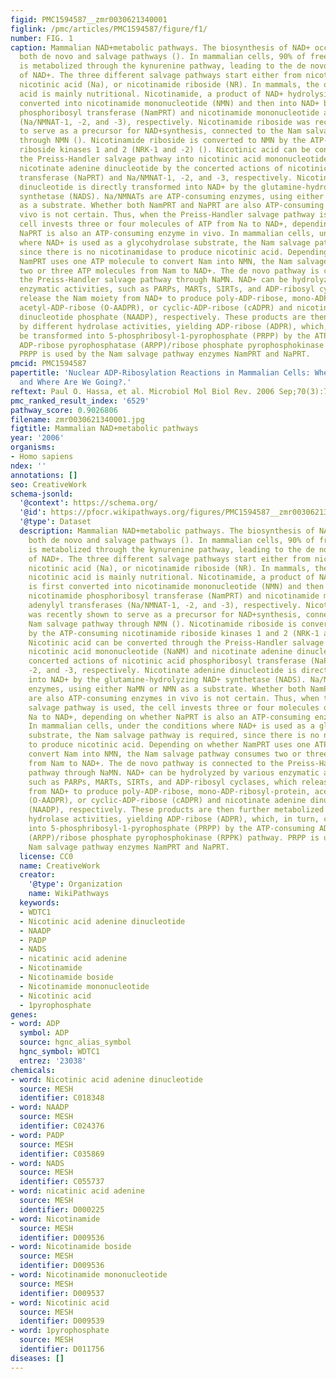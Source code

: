 ```yaml
---
figid: PMC1594587__zmr0030621340001
figlink: /pmc/articles/PMC1594587/figure/f1/
number: FIG. 1
caption: Mammalian NAD+metabolic pathways. The biosynthesis of NAD+ occurs through
  both de novo and salvage pathways (). In mammalian cells, 90% of free tryptophan
  is metabolized through the kynurenine pathway, leading to the de novo synthesis
  of NAD+. The three different salvage pathways start either from nicotinamide (Nam),
  nicotinic acid (Na), or nicotinamide riboside (NR). In mammals, the origin of nicotinic
  acid is mainly nutritional. Nicotinamide, a product of NAD+ hydrolysis, is first
  converted into nicotinamide mononucleotide (NMN) and then into NAD+ by nicotinamide
  phosphoribosyl transferase (NamPRT) and nicotinamide mononucleotide adenylyl transferases
  (Na/NMNAT-1, -2, and -3), respectively. Nicotinamide riboside was recently shown
  to serve as a precursor for NAD+synthesis, connected to the Nam salvage pathway
  through NMN (). Nicotinamide riboside is converted to NMN by the ATP-consuming nicotinamide
  riboside kinases 1 and 2 (NRK-1 and -2) (). Nicotinic acid can be converted through
  the Preiss-Handler salvage pathway into nicotinic acid mononucleotide (NaNM) and
  nicotinate adenine dinucleotide by the concerted actions of nicotinic acid phosphoribosyl
  transferase (NaPRT) and Na/NMNAT-1, -2, and -3, respectively. Nicotinate adenine
  dinucleotide is directly transformed into NAD+ by the glutamine-hydrolyzing NAD+
  synthetase (NADS). Na/NMNATs are ATP-consuming enzymes, using either NaMN or NMN
  as a substrate. Whether both NamPRT and NaPRT are also ATP-consuming enzymes in
  vivo is not certain. Thus, when the Preiss-Handler salvage pathway is used, the
  cell invests three or four molecules of ATP from Na to NAD+, depending on whether
  NaPRT is also an ATP-consuming enzyme in vivo. In mammalian cells, under the conditions
  where NAD+ is used as a glycohydrolase substrate, the Nam salvage pathway is required,
  since there is no nicotinamidase to produce nicotinic acid. Depending on whether
  NamPRT uses one ATP molecule to convert Nam into NMN, the Nam salvage pathway consumes
  two or three ATP molecules from Nam to NAD+. The de novo pathway is connected to
  the Preiss-Handler salvage pathway through NaMN. NAD+ can be hydrolyzed by various
  enzymatic activities, such as PARPs, MARTs, SIRTs, and ADP-ribosyl cyclases, which
  release the Nam moiety from NAD+ to produce poly-ADP-ribose, mono-ADP-ribosyl-protein,
  acetyl-ADP-ribose (O-AADPR), or cyclic-ADP-ribose (cADPR) and nicotinate adenine
  dinucleotide phosphate (NAADP), respectively. These products are then further metabolized
  by different hydrolase activities, yielding ADP-ribose (ADPR), which, in turn, can
  be transformed into 5-phosphribosyl-1-pyrophosphate (PRPP) by the ATP-consuming
  ADP-ribose pyrophosphatase (ARPP)/ribose phosphate pyrophosphokinase (RPPK) pathway.
  PRPP is used by the Nam salvage pathway enzymes NamPRT and NaPRT.
pmcid: PMC1594587
papertitle: 'Nuclear ADP-Ribosylation Reactions in Mammalian Cells: Where Are We Today
  and Where Are We Going?.'
reftext: Paul O. Hassa, et al. Microbiol Mol Biol Rev. 2006 Sep;70(3):789-829.
pmc_ranked_result_index: '6529'
pathway_score: 0.9026806
filename: zmr0030621340001.jpg
figtitle: Mammalian NAD+metabolic pathways
year: '2006'
organisms:
- Homo sapiens
ndex: ''
annotations: []
seo: CreativeWork
schema-jsonld:
  '@context': https://schema.org/
  '@id': https://pfocr.wikipathways.org/figures/PMC1594587__zmr0030621340001.html
  '@type': Dataset
  description: Mammalian NAD+metabolic pathways. The biosynthesis of NAD+ occurs through
    both de novo and salvage pathways (). In mammalian cells, 90% of free tryptophan
    is metabolized through the kynurenine pathway, leading to the de novo synthesis
    of NAD+. The three different salvage pathways start either from nicotinamide (Nam),
    nicotinic acid (Na), or nicotinamide riboside (NR). In mammals, the origin of
    nicotinic acid is mainly nutritional. Nicotinamide, a product of NAD+ hydrolysis,
    is first converted into nicotinamide mononucleotide (NMN) and then into NAD+ by
    nicotinamide phosphoribosyl transferase (NamPRT) and nicotinamide mononucleotide
    adenylyl transferases (Na/NMNAT-1, -2, and -3), respectively. Nicotinamide riboside
    was recently shown to serve as a precursor for NAD+synthesis, connected to the
    Nam salvage pathway through NMN (). Nicotinamide riboside is converted to NMN
    by the ATP-consuming nicotinamide riboside kinases 1 and 2 (NRK-1 and -2) ().
    Nicotinic acid can be converted through the Preiss-Handler salvage pathway into
    nicotinic acid mononucleotide (NaNM) and nicotinate adenine dinucleotide by the
    concerted actions of nicotinic acid phosphoribosyl transferase (NaPRT) and Na/NMNAT-1,
    -2, and -3, respectively. Nicotinate adenine dinucleotide is directly transformed
    into NAD+ by the glutamine-hydrolyzing NAD+ synthetase (NADS). Na/NMNATs are ATP-consuming
    enzymes, using either NaMN or NMN as a substrate. Whether both NamPRT and NaPRT
    are also ATP-consuming enzymes in vivo is not certain. Thus, when the Preiss-Handler
    salvage pathway is used, the cell invests three or four molecules of ATP from
    Na to NAD+, depending on whether NaPRT is also an ATP-consuming enzyme in vivo.
    In mammalian cells, under the conditions where NAD+ is used as a glycohydrolase
    substrate, the Nam salvage pathway is required, since there is no nicotinamidase
    to produce nicotinic acid. Depending on whether NamPRT uses one ATP molecule to
    convert Nam into NMN, the Nam salvage pathway consumes two or three ATP molecules
    from Nam to NAD+. The de novo pathway is connected to the Preiss-Handler salvage
    pathway through NaMN. NAD+ can be hydrolyzed by various enzymatic activities,
    such as PARPs, MARTs, SIRTs, and ADP-ribosyl cyclases, which release the Nam moiety
    from NAD+ to produce poly-ADP-ribose, mono-ADP-ribosyl-protein, acetyl-ADP-ribose
    (O-AADPR), or cyclic-ADP-ribose (cADPR) and nicotinate adenine dinucleotide phosphate
    (NAADP), respectively. These products are then further metabolized by different
    hydrolase activities, yielding ADP-ribose (ADPR), which, in turn, can be transformed
    into 5-phosphribosyl-1-pyrophosphate (PRPP) by the ATP-consuming ADP-ribose pyrophosphatase
    (ARPP)/ribose phosphate pyrophosphokinase (RPPK) pathway. PRPP is used by the
    Nam salvage pathway enzymes NamPRT and NaPRT.
  license: CC0
  name: CreativeWork
  creator:
    '@type': Organization
    name: WikiPathways
  keywords:
  - WDTC1
  - Nicotinic acid adenine dinucleotide
  - NAADP
  - PADP
  - NADS
  - nicatinic acid adenine
  - Nicotinamide
  - Nicotinamide boside
  - Nicotinamide mononucleotide
  - Nicotinic acid
  - 1pyrophosphate
genes:
- word: ADP
  symbol: ADP
  source: hgnc_alias_symbol
  hgnc_symbol: WDTC1
  entrez: '23038'
chemicals:
- word: Nicotinic acid adenine dinucleotide
  source: MESH
  identifier: C018348
- word: NAADP
  source: MESH
  identifier: C024376
- word: PADP
  source: MESH
  identifier: C035869
- word: NADS
  source: MESH
  identifier: C055737
- word: nicatinic acid adenine
  source: MESH
  identifier: D000225
- word: Nicotinamide
  source: MESH
  identifier: D009536
- word: Nicotinamide boside
  source: MESH
  identifier: D009536
- word: Nicotinamide mononucleotide
  source: MESH
  identifier: D009537
- word: Nicotinic acid
  source: MESH
  identifier: D009539
- word: 1pyrophosphate
  source: MESH
  identifier: D011756
diseases: []
---
```

